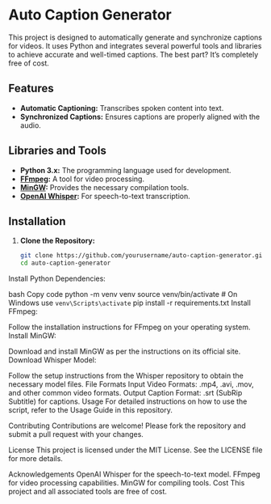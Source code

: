 # Auto Caption Generator

This project is designed to automatically generate and synchronize captions for videos. It uses Python and integrates several powerful tools and libraries to achieve accurate and well-timed captions. The best part? It’s completely free of cost.

## Features

- **Automatic Captioning:** Transcribes spoken content into text.
- **Synchronized Captions:** Ensures captions are properly aligned with the audio.

## Libraries and Tools

- **Python 3.x:** The programming language used for development.
- **[FFmpeg](https://ffmpeg.org/download.html):** A tool for video processing.
- **[MinGW](https://osdn.net/projects/mingw/releases/):** Provides the necessary compilation tools.
- **[OpenAI Whisper](https://github.com/openai/whisper):** For speech-to-text transcription.

## Installation

1. **Clone the Repository:**
   ```bash
   git clone https://github.com/yourusername/auto-caption-generator.git
   cd auto-caption-generator
Install Python Dependencies:

bash
Copy code
python -m venv venv
source venv/bin/activate  # On Windows use `venv\Scripts\activate`
pip install -r requirements.txt
Install FFmpeg:

Follow the installation instructions for FFmpeg on your operating system.
Install MinGW:

Download and install MinGW as per the instructions on its official site.
Download Whisper Model:

Follow the setup instructions from the Whisper repository to obtain the necessary model files.
File Formats
Input Video Formats: .mp4, .avi, .mov, and other common video formats.
Output Caption Format: .srt (SubRip Subtitle) for captions.
Usage
For detailed instructions on how to use the script, refer to the Usage Guide in this repository.

Contributing
Contributions are welcome! Please fork the repository and submit a pull request with your changes.

License
This project is licensed under the MIT License. See the LICENSE file for more details.

Acknowledgements
OpenAI Whisper for the speech-to-text model.
FFmpeg for video processing capabilities.
MinGW for compiling tools.
Cost
This project and all associated tools are free of cost.
